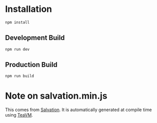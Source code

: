 # Installation
```sh
npm install
```

## Development Build
```sh
npm run dev
```

## Production Build
```sh
npm run build
```

# Note on salvation.min.js

This comes from [Salvation](https://github.com/shapesecurity/salvation). It is automatically generated at compile time using [TeaVM](https://teavm.org/docs/intro/getting-started.html).